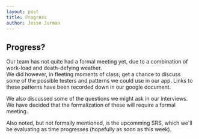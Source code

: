 ```yaml
---
layout: post
title: Progress
author: Jesse Jurman
---
```


## Progress?
Our team has not quite had a formal meeting yet, due to a combination of work-load and death-defying weather.  
We did however, in fleeting moments of class, get a chance to discuss some of the 
possible testers and patterns we could use in our app.  Links to these patterns have been recorded down in our 
google document.  

We also discussed some of the questions we might ask in our interviews. We have decided that the formalization of these will
require a formal meeting.  

Also noted, but not formally mentioned, is the upcomming SRS, which we'll be evaluating as time progresses (hopefully as soon as this week).  
